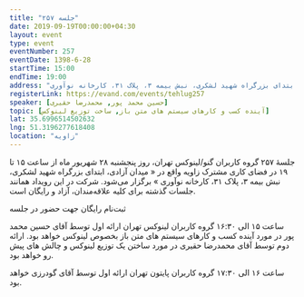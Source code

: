 ```yaml
---
title: "جلسه ۲۵۷"
date: 2019-09-19T00:00:00+04:30
layout: event
type: event
eventNumber: 257
eventDate: 1398-6-28
startTime: 15:00
endTime: 19:00
address: "میدان آزادی، ابتدای بزرگراه شهید لشکری، نبش بیمه ۳، پلاک ۳۱، کارخانه نوآوری"
registerLink: https://evand.com/events/tehlug257
speaker: [حسین محمد پور, محمدرضا حقیری]
topic: [آینده کسب و کارهای سیستم های متن باز, ساخت توزیع لینوکس]
lat: 35.6996514502632
lng: 51.3196277618408
location: "زاویه"
---
```

جلسهٔ ۲۵۷ گروه کاربران گنو/لینوکس تهران، روز پنجشنبه ۲۸ شهریور ماه از ساعت ۱۵ تا ۱۹ در فضای کاری مشترک زاویه واقع در « میدان آزادی، ابتدای بزرگراه شهید لشکری، نبش بیمه ۳، پلاک ۳۱، کارخانه نوآوری » برگزار می‌شود.
شرکت در این رویداد همانند جلسات گذشته برای کلیه علاقه‌مندان، آزاد و رایگان است.


ثبت‌نام رایگان جهت حضور در جلسه


ساعت ۱۵ الی ۱۶:۳۰ گروه کاربران لینوکس تهران
ارائه اول توسط آقای حسین محمد پور در مورد آینده کسب و کارهای سیستم های متن باز بخصوص لینوکس خواهد بود.
ارائه دوم توسط آقای محمدرضا حقیری در مورد ساختن یک توزیع لینوکس و چالش های پیش رو خواهد بود.


ساعت ۱۶ الی ۱۷:۳۰ گروه کاربران پایتون تهران
ارائه اول توسط آقای گودرزی خواهد بود.